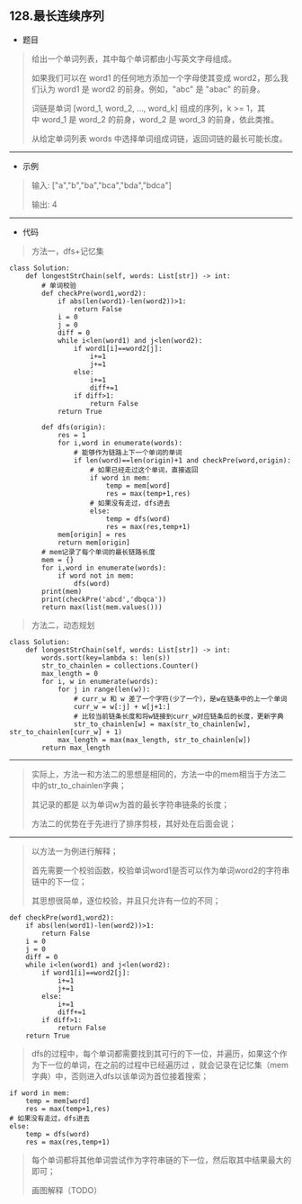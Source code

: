 128.最长连续序列
----------

 - 题目
> 给出一个单词列表，其中每个单词都由小写英文字母组成。
> 
> 如果我们可以在 word1 的任何地方添加一个字母使其变成 word2，那么我们认为 word1 是 word2 的前身。例如，"abc" 是 "abac" 的前身。
>
> 词链是单词 [word_1, word_2, ..., word_k] 组成的序列，k >= 1，其中 word_1 是 word_2 的前身，word_2 是 word_3 的前身，依此类推。
>  
> 从给定单词列表 words 中选择单词组成词链，返回词链的最长可能长度。
----------
 - 示例
> 输入: ["a","b","ba","bca","bda","bdca"]
>
> 输出: 4
>
----------
- 代码
>
> 方法一，dfs+记忆集
>
    class Solution:
        def longestStrChain(self, words: List[str]) -> int:
            # 单词校验
            def checkPre(word1,word2):
                if abs(len(word1)-len(word2))>1:
                    return False
                i = 0
                j = 0
                diff = 0
                while i<len(word1) and j<len(word2):
                    if word1[i]==word2[j]:
                        i+=1
                        j+=1
                    else:
                        i+=1
                        diff+=1
                    if diff>1:
                        return False
                return True
    
            def dfs(origin):
                res = 1
                for i,word in enumerate(words):
                    # 能够作为链路上下一个单词的单词
                    if len(word)==len(origin)+1 and checkPre(word,origin):
                        # 如果已经走过这个单词，直接返回
                        if word in mem:
                            temp = mem[word]
                            res = max(temp+1,res)
                        # 如果没有走过，dfs进去
                        else:
                            temp = dfs(word)
                            res = max(res,temp+1)
                mem[origin] = res
                return mem[origin]
            # mem记录了每个单词的最长链路长度
            mem = {}
            for i,word in enumerate(words):
                if word not in mem:
                    dfs(word)
            print(mem)
            print(checkPre('abcd','dbqca'))
            return max(list(mem.values()))
>
> 方法二，动态规划
>
    class Solution:
        def longestStrChain(self, words: List[str]) -> int:
            words.sort(key=lambda s: len(s))
            str_to_chainlen = collections.Counter()
            max_length = 0
            for i, w in enumerate(words):
                for j in range(len(w)):
                    # curr_w 和 w 差了一个字符(少了一个），是w在链条中的上一个单词
                    curr_w = w[:j] + w[j+1:]
                    # 比较当前链条长度和将w链接到curr_w对应链条后的长度，更新字典
                    str_to_chainlen[w] = max(str_to_chainlen[w], str_to_chainlen[curr_w] + 1)
                max_length = max(max_length, str_to_chainlen[w])
            return max_length

             
----------
> 
> 实际上，方法一和方法二的思想是相同的，方法一中的mem相当于方法二中的str_to_chainlen字典；
>
> 其记录的都是 以为单词w为首的最长字符串链条的长度；
>
> 方法二的优势在于先进行了排序剪枝，其好处在后面会说；
>
----------
> 以方法一为例进行解释；
>
> 首先需要一个校验函数，校验单词word1是否可以作为单词word2的字符串链中的下一位；
>
> 其思想很简单，逐位校验，并且只允许有一位的不同；
>
    def checkPre(word1,word2):
        if abs(len(word1)-len(word2))>1:
            return False
        i = 0
        j = 0
        diff = 0
        while i<len(word1) and j<len(word2):
            if word1[i]==word2[j]:
                i+=1
                j+=1
            else:
                i+=1
                diff+=1
            if diff>1:
                return False
        return True
>
> dfs的过程中，每个单词都需要找到其可行的下一位，并遍历，如果这个作为下一位的单词，在之前的过程中已经遍历过
> ，就会记录在记忆集（mem字典）中，否则进入dfs以该单词为首位接着搜索；
>
    if word in mem:
        temp = mem[word]
        res = max(temp+1,res)
    # 如果没有走过，dfs进去
    else:
        temp = dfs(word)
        res = max(res,temp+1)   
>
> 每个单词都将其他单词尝试作为字符串链的下一位，然后取其中结果最大的即可；
> 
> 画图解释（TODO）
>